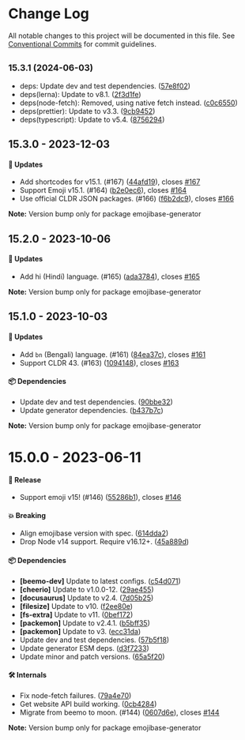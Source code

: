 # Change Log

All notable changes to this project will be documented in this file.
See [Conventional Commits](https://conventionalcommits.org) for commit guidelines.

## <small>15.3.1 (2024-06-03)</small>

* deps: Update dev and test dependencies. ([57e8f02](https://github.com/milesj/emojibase/commit/57e8f02))
* deps(lerna): Update to v8.1. ([2f3d1fe](https://github.com/milesj/emojibase/commit/2f3d1fe))
* deps(node-fetch): Removed, using native fetch instead. ([c0c6550](https://github.com/milesj/emojibase/commit/c0c6550))
* deps(prettier): Update to v3.3. ([9cb9452](https://github.com/milesj/emojibase/commit/9cb9452))
* deps(typescript): Update to v5.4. ([8756294](https://github.com/milesj/emojibase/commit/8756294))





## 15.3.0 - 2023-12-03

#### 🚀 Updates

- Add shortcodes for v15.1. (#167) ([44afd19](https://github.com/milesj/emojibase/commit/44afd19)), closes [#167](https://github.com/milesj/emojibase/issues/167)
- Support Emoji v15.1. (#164) ([b2e0ec6](https://github.com/milesj/emojibase/commit/b2e0ec6)), closes [#164](https://github.com/milesj/emojibase/issues/164)
- Use official CLDR JSON packages. (#166) ([f6b2dc9](https://github.com/milesj/emojibase/commit/f6b2dc9)), closes [#166](https://github.com/milesj/emojibase/issues/166)

**Note:** Version bump only for package emojibase-generator





## 15.2.0 - 2023-10-06

#### 🚀 Updates

- Add hi (Hindi) language. (#165) ([ada3784](https://github.com/milesj/emojibase/commit/ada3784)), closes [#165](https://github.com/milesj/emojibase/issues/165)

**Note:** Version bump only for package emojibase-generator





## 15.1.0 - 2023-10-03

#### 🚀 Updates

- Add `bn` (Bengali) language. (#161) ([84ea37c](https://github.com/milesj/emojibase/commit/84ea37c)), closes [#161](https://github.com/milesj/emojibase/issues/161)
- Support CLDR 43. (#163) ([1094148](https://github.com/milesj/emojibase/commit/1094148)), closes [#163](https://github.com/milesj/emojibase/issues/163)

#### 📦 Dependencies

- Update dev and test dependencies. ([90bbe32](https://github.com/milesj/emojibase/commit/90bbe32))
- Update generator dependencies. ([b437b7c](https://github.com/milesj/emojibase/commit/b437b7c))

**Note:** Version bump only for package emojibase-generator





# 15.0.0 - 2023-06-11

#### 🎉 Release

- Support emoji v15! (#146) ([55286b1](https://github.com/milesj/emojibase/commit/55286b1)), closes [#146](https://github.com/milesj/emojibase/issues/146)

#### 💥 Breaking

- Align emojibase version with spec. ([614dda2](https://github.com/milesj/emojibase/commit/614dda2))
- Drop Node v14 support. Require v16.12+. ([45a889d](https://github.com/milesj/emojibase/commit/45a889d))

#### 📦 Dependencies

- **[beemo-dev]** Update to latest configs. ([c54d071](https://github.com/milesj/emojibase/commit/c54d071))
- **[cheerio]** Update to v1.0.0-12. ([29ae455](https://github.com/milesj/emojibase/commit/29ae455))
- **[docusaurus]** Update to v2.4. ([7d05b25](https://github.com/milesj/emojibase/commit/7d05b25))
- **[filesize]** Update to v10. ([f2ee80e](https://github.com/milesj/emojibase/commit/f2ee80e))
- **[fs-extra]** Update to v11. ([0bef172](https://github.com/milesj/emojibase/commit/0bef172))
- **[packemon]** Update to v2.4.1. ([b5bff35](https://github.com/milesj/emojibase/commit/b5bff35))
- **[packemon]** Update to v3. ([ecc31da](https://github.com/milesj/emojibase/commit/ecc31da))
- Update dev and test dependencies. ([57b5f18](https://github.com/milesj/emojibase/commit/57b5f18))
- Update generator ESM deps. ([d3f7233](https://github.com/milesj/emojibase/commit/d3f7233))
- Update minor and patch versions. ([65a5f20](https://github.com/milesj/emojibase/commit/65a5f20))

#### 🛠 Internals

- Fix node-fetch failures. ([79a4e70](https://github.com/milesj/emojibase/commit/79a4e70))
- Get website API build working. ([0cb4284](https://github.com/milesj/emojibase/commit/0cb4284))
- Migrate from beemo to moon. (#144) ([0607d6e](https://github.com/milesj/emojibase/commit/0607d6e)), closes [#144](https://github.com/milesj/emojibase/issues/144)

**Note:** Version bump only for package emojibase-generator
